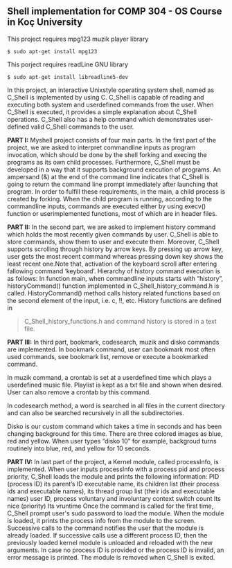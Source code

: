 ## Shell implementation for COMP 304 - OS Course in Koç University

This project requires mpg123 muzik player library

    $ sudo apt-get install mpg123

This porject requires readLine GNU library

    $ sudo apt-get install libreadline5-dev

In this project, an interactive Unix­style operating system shell, named as C_Shell is implemented by using C. C_Shell is capable of reading and executing both system and user­defined commands from the user. When C_Shell is executed, it provides a simple explanation about C_Shell operations. C_Shell also has a help command which demonstrates user­defined valid C_Shell commands to the user.

**PART I:** My­shell project consists of four main parts. In the first part of the project, we are asked to interpret command­line inputs as program invocation, which should be done by the shell forking and execing the programs as its own child processes. Furthermore, C_Shell must be developed in a way that it supports background execution of programs. An ampersand (&) at the end of the command line indicates that C_Shell is going to return the command line prompt immediately after launching that program. In order to fulfill these requirements, in the main, a child process is created by forking. When the child program is running, according to the command­line inputs, commands are executed either by using execv() function or user­implemented functions, most of which are in header files.

**PART II:** In the second part, we are asked to implement history command which holds the most recently given commands by user. C_Shell is able to store commands, show them to user and execute them. Moreover, C_Shell supports scrolling through history by arrow keys. By pressing up arrow key, user gets the most recent command whereas pressing down key shows the least recent one.Note that, activation of the keyboard scroll after entering fallowing command ‘­keyboard’. Hierarchy of history command execution is as follows: In function main, when commandline inputs starts with “history”, historyCommand() function implemented in C_Shell_history_command.h­ is called. HistoryCommand() method calls history related functions based on the second element of the input, i.e. c, !!, etc. History functions are defined in 

> C_Shell_history_functions.h and command history is stored in a text
> file.

**PART III:** In third part, bookmark, codesearch, muzik and disko commands are implemented. In bookmark command, user can bookmark most often used commands, see bookmark list, remove or execute a bookmarked command.

In muzik command, a crontab is set at a user­defined time which plays a user­defined music file. Playlist is kept as a txt file and shown when desired. User can also remove a crontab by this command.

In codesearch method, a word is searched in all files in the current directory and can also be searched recursively in all the subdirectories.

Disko is our custom command which takes a time in seconds and has been changing background for this time. There are three colored images as blue, red and yellow. When user types ”disko 10” for example, backgroud turns routinely into blue, red, and yellow for 10 seconds.

**PART IV:** In last part of the project, a Kernel module, called processInfo, is implemented. When user inputs processInfo with a process pid and process priority, C_Shell loads the module and prints the following information: PID (process ID) its parent’s ID executable name, its children list (their process ids and executable names), its thread group list (their ids and executable names) user ID, process voluntary and involuntary context switch count Its nice (priority) Its vruntime Once the command is called for the first time, C_Shell prompt user's sudo password to load the module. When the module is loaded, it prints the process info from the module to the screen. Successive calls to the command notifies the user that the module is already loaded. If successive calls use a different process ID, then the previously loaded kernel module is unloaded and re­loaded with the new arguments. In case no process ID is provided or the process ID is invalid, an error message is printed. The module is removed when C_Shell is exited.
